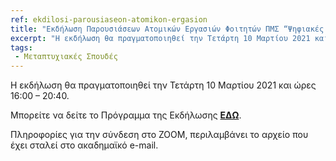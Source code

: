 ```yaml
---
ref: ekdilosi-parousiaseon-atomikon-ergasion
title: "Εκδήλωση Παρουσιάσεων Ατομικών Εργασιών Φοιτητών ΠΜΣ “Ψηφιακές Εφαρμογές και Καινοτομία” 2020-2021"
excerpt: "Η εκδήλωση θα πραγματοποιηθεί την Τετάρτη 10 Μαρτίου 2021 και ώρες 16:00 – 20:40. Μπορείτε να δείτε το Πρόγραμμα της Εκδήλωσης ΕΔΩ. Πληροφορίες για την σύνδεση στο ΖΟΟΜ, περιλαμβάνει το αρχείο που έχει σταλεί στο ακαδημαϊκό e-mail."
tags:
 - Μεταπτυχιακές Σπουδές
--- 
```

Η εκδήλωση θα πραγματοποιηθεί την Τετάρτη 10 Μαρτίου 2021 και ώρες 16:00 – 20:40.

Μπορείτε να δείτε το Πρόγραμμα της Εκδήλωσης [**ΕΔΩ**](https://di.ionio.gr/pmsdigappinnov/wp-content/uploads/2021/03/1%CE%A0%CE%A1%CE%9F%CE%93%CE%A1%CE%91%CE%9C%CE%9C%CE%91-%CE%95%CE%9A%CE%94%CE%97%CE%9B%CE%A9%CE%A3%CE%97%CE%A3-%CE%A0%CE%91%CE%A1%CE%9F%CE%A5%CE%A3%CE%99%CE%91%CE%A3%CE%95%CE%A9%CE%9D-CAPSTONE-PROJECTS-2020-2021.pdf).

Πληροφορίες για την σύνδεση στο ΖΟΟΜ, περιλαμβάνει το αρχείο που έχει σταλεί στο ακαδημαϊκό e-mail.
